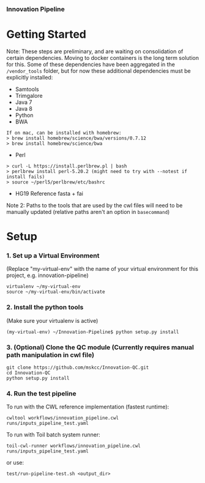 ### Innovation Pipeline

# Getting Started

Note: These steps are preliminary, and are waiting on consolidation of certain dependencies. Moving to docker containers is the long term solution for this. Some of these dependencies have been aggregated in the `/vendor_tools` folder, but for now these additional dependencies must be explicitly installed:
  - Samtools
  - Trimgalore
  - Java 7
  - Java 8
  - Python
  - BWA
```
If on mac, can be installed with homebrew:
> brew install homebrew/science/bwa/versions/0.7.12
> brew install homebrew/science/bwa
```
  - Perl
```
> curl -L https://install.perlbrew.pl | bash
> perlbrew install perl-5.20.2 (might need to try with --notest if install fails)
> source ~/perl5/perlbrew/etc/bashrc
 ```
- HG19 Reference fasta + fai

Note 2: Paths to the tools that are used by the cwl files will need to be manually updated (relative paths aren't an option in `basecommand`)


# Setup

### 1. Set up a Virtual Environment
(Replace "my-virtual-env" with the name of your virtual environment for this project, e.g. innovation-pipeline)
```
virtualenv ~/my-virtual-env
source ~/my-virtual-env/bin/activate
```

### 2. Install the python tools
(Make sure your virtualenv is active)
```
(my-virtual-env) ~/Innovation-Pipeline$ python setup.py install
```

### 3. (Optional) Clone the QC module (Currently requires manual path manipulation in cwl file)
```
git clone https://github.com/mskcc/Innovation-QC.git
cd Innovation-QC
python setup.py install
```

### 4. Run the test pipeline
To run with the CWL reference implementation (fastest runtime):
```
cwltool workflows/innovation_pipeline.cwl runs/inputs_pipeline_test.yaml
```
To run with Toil batch system runner:
```
toil-cwl-runner workflows/innovation_pipeline.cwl runs/inputs_pipeline_test.yaml
```
or use:
```
test/run-pipeline-test.sh <output_dir>
```
